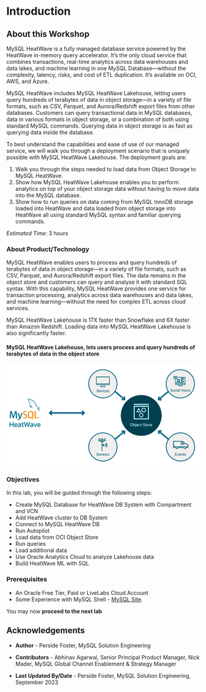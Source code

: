 # Introduction

## About this Workshop

MySQL HeatWave is a fully managed database service powered by the HeatWave in-memory query accelerator. It’s the only cloud service that combines transactions, real-time analytics across data warehouses and data lakes, and machine learning in one MySQL Database—without the complexity, latency, risks, and cost of ETL duplication. It’s available on OCI, AWS, and Azure.

MySQL HeatWave includes MySQL HeatWave Lakehouse, letting users query hundreds of terabytes of data in object storage—in a variety of file formats, such as CSV, Parquet, and Aurora/Redshift export files from other databases. Customers can query transactional data in MySQL databases, data in various formats in object storage, or a combination of both using standard MySQL commands. Querying data in object storage is as fast as querying data inside the database.

To best understand the capabilities and ease of use of our managed service, we
will walk you through a deployment scenario that is uniquely possible with MySQL
HeatWave Lakehouse. The deployment goals are:

1. Walk you through the steps needed to load data from Object Storage to MySQL HeatWave.
2. Show how MySQL HeatWave Lakehouse enables you to perform analytics on top of your object storage data without having to move data into the MySQL database.
3. Show how to run queries on data coming from MySQL InnoDB storage loaded into HeatWave and data loaded from object storage into HeatWave all using standard MySQL syntax and familiar querying commands.

_Estimated Time:_ 3 hours

### About Product/Technology


MySQL HeatWave enables users to process and query hundreds of terabytes of data in object storage—in a variety of file formats, such as CSV, Parquet, and Aurora/Redshift export files. The data remains in the object store and customers can query and analyse it with standard SQL syntax. With this capability, MySQL HeatWave provides one service for transaction processing, analytics across data warehouses and data lakes, and machine learning—without the need for complex ETL across cloud services.

MySQL HeatWave Lakehouse is 17X faster than Snowflake and 6X faster than Amazon Redshift. Loading data into MySQL HeatWave Lakehouse is also significantly faster.

#### MySQL HeatWave Lakehouse, lets users process and query hundreds of terabytes of data in the object store

  ![lakehouse diagram](./images/mysql-heatwave-lakehouse.png "MySQL HeatWave Lakehouse")

### Objectives

In this lab, you will be guided through the following steps:

- Create MySQL Database for HeatWave DB System with Compartment and VCN
- Add HeatWave cluster to DB System
- Connect to MySQL HeatWave DB
- Run Autopilot
- Load data from OCI Object Store
- Run queries
- Load additional data
- Use Oracle Analytics Cloud to analyze Lakehouse data
- Build HeatWave ML with SQL

### Prerequisites

- An Oracle Free Tier, Paid or LiveLabs Cloud Account
- Some Experience with MySQL Shell - [MySQL Site](https://dev.MySQL.com/doc/MySQL-shell/8.0/en/).

You may now **proceed to the next lab**

## Acknowledgements

- **Author** - Perside Foster, MySQL Solution Engineering

- **Contributors** - Abhinav Agarwal, Senior Principal Product Manager, Nick Mader, MySQL Global Channel Enablement & Strategy Manager
- **Last Updated By/Date** - Perside Foster, MySQL Solution Engineering, September 2023


[def]: videohub:VideoID
